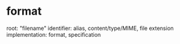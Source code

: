 # format

root: "filename"
identifier: alias, content/type/MIME, file extension
implementation: format, specification


